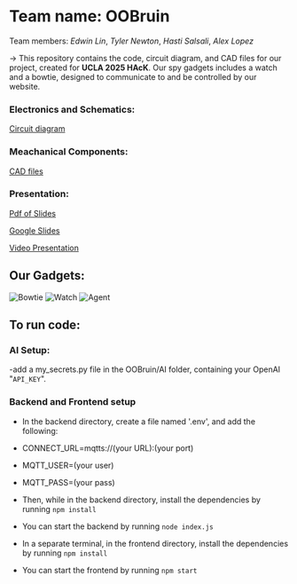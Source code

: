 # Team name: OOBruin
Team members: *Edwin Lin*, *Tyler Newton*, *Hasti Salsali*, *Alex Lopez*

-> This repository contains the code, circuit diagram, and CAD files for our project, created for **UCLA 2025 HAcK**. Our spy gadgets includes a watch and a bowtie, designed to communicate to and be controlled by our website.

### Electronics and Schematics:
[Circuit diagram](https://drive.google.com/file/d/10QwgVS3xziQsNO_BHqdusI0C0zyzDuw0/view?usp=sharing)

### Meachanical Components:
[CAD files]()

### Presentation:
[Pdf of Slides]()

[Google Slides](https://docs.google.com/presentation/d/19XGPjU8Jk1XB0TQxRVJp7M6kx2x2rjpt80H7BGjiUeA/edit?usp=sharing)

[Video Presentation]()

## Our Gadgets:
![Bowtie](image.jpg)
![Watch](image.jpg)
![Agent](image.jpg)

## To run code:

### AI Setup:
-add a my_secrets.py file in the OOBruin/AI folder, containing your OpenAI "`API_KEY`".

### Backend and Frontend setup

- In the backend directory, create a file named '.env', and add the following:

- CONNECT_URL=mqtts://(your URL):(your port)

- MQTT_USER=(your user)

- MQTT_PASS=(your pass)

- Then, while in the backend directory, install the dependencies by running
 `npm install` 
- You can start the backend by running 
  `node index.js`

- In a separate terminal, in the frontend directory, install the dependencies by running
 `npm install`
- You can start the frontend by running 
 `npm start`
